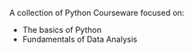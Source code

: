 A collection of Python Courseware focused on:

* The basics of Python
* Fundamentals of Data Analysis
